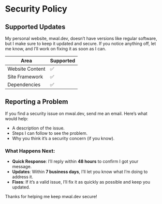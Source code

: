 # Security Policy

## Supported Updates

My personal website, mwal.dev, doesn’t have versions like regular software, but I make sure to keep it updated and secure. If you notice anything off, let me know, and I’ll work on fixing it as soon as I can.

| Area           | Supported          |
| -------------- | ------------------ |
| Website Content | ✅                |
| Site Framework  | ✅                |
| Dependencies    | ✅                |

## Reporting a Problem

If you find a security issue on mwal.dev, send me an email. Here’s what would help:

- A description of the issue.  
- Steps I can follow to see the problem.  
- Why you think it’s a security concern (if you know).  

### What Happens Next:
- **Quick Response**: I’ll reply within **48 hours** to confirm I got your message.  
- **Updates**: Within **7 business days**, I’ll let you know what I’m doing to address it.  
- **Fixes**: If it’s a valid issue, I’ll fix it as quickly as possible and keep you updated.  

Thanks for helping me keep mwal.dev secure!

